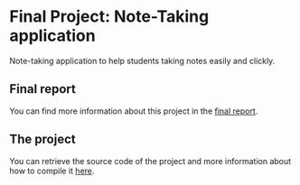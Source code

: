 # Final Project: Note-Taking application

Note-taking application to help students taking notes easily and clickly.

## Final report

You can find more information about this project in the [final report](Final_Report/Note-Taking-Application-Final-Report.pdf).

## The project

You can retrieve the source code of the project and more information about how to compile it [here](note_taking_app).